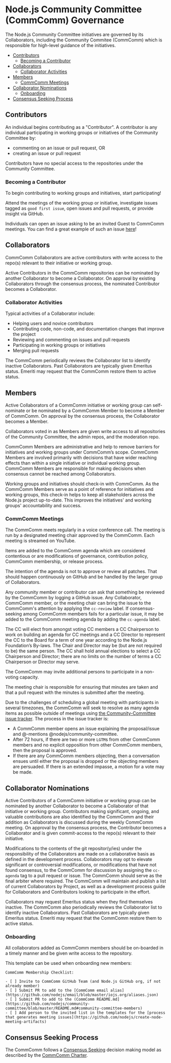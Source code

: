 # Node.js Community Committee (CommComm) Governance

The Node.js Community Committee initiatives are governed by its Collaborators,
including the Community Commitee (CommComm) which is responsible for high-level guidance of the
initiatives.

<!-- TOC -->

- [Contributors](#contributors)
  - [Becoming a Contributor](#becoming-a-contributor)
- [Collaborators](#collaborators)
  - [Collaborator Activities](#collaborator-activities)
- [Members](#members)
  - [CommComm Meetings](#CommComm-meetings)
- [Collaborator Nominations](#collaborator-nominations)
  - [Onboarding](#onboarding)
- [Consensus Seeking Process](#consensus-seeking-process)

<!-- /TOC -->

## Contributors

An individual begins contributing as a "Contributor". A contributor is any individual
participating in working groups or initiatives of the Community Committee by:

* commenting on an issue or pull request, OR
* creating an issue or pull request

Contributors have no special access to the repositories under the Community Committee.

### Becoming a Contributor

To begin contributing to working groups and initiatives, start participating!

Attend the meetings of the working group or initiative, investigate issues tagged
as `good first issue`, open issues and pull requests, or provide insight via GitHub.

Individuals can open an issue asking to be an invited Guest to CommComm meetings. You
can find a great example of such an issue [here](https://github.com/nodejs/community-committee/issues/142)!

## Collaborators

CommComm Collaborators are active contributors with write access to the repo(s)
relevant to their initiative or working group.

Active Contributors in the CommComm repositories can be nominated by another
Collaborator to become a Collaborator. On approval by existing Collaborators
through the consensus process, the nominated Contributor becomes a Collaborator.

### Collaborator Activities

Typical activities of a Collaborator include:

* Helping users and novice contributors
* Contributing code, non-code, and documentation changes that improve the project
* Reviewing and commenting on issues and pull requests
* Participating in working groups or initiatives
* Merging pull requests

The CommComm periodically reviews the Collaborator list to identify inactive Collaborators.
Past Collaborators are typically given Emeritus status. Emeriti may request that
the CommComm restore them to active status.

## Members

Active Collaborators of a CommComm initiative or working group
can self-nominate or be nominated by a CommComm Member to
become a Member of CommComm. On approval by the consensus
process, the Collaborator becomes a Member.

Collaborators voted in as Members are given write access to all repositories of
the Community Committee, the admin repos, and the moderation repo.

CommComm Members are administrative and help to remove barriers for initiatives and working
groups under CommComm’s scope. CommComm Members are involved primarily with decisions that have
wider reaching effects than within a single initiative or individual working group.
CommComm Members are responsible for making decisions when consensus cannot be reached
among Collaborators.

Working groups and initiatives should check-in with CommComm. As the CommComm Members serve
as a point of reference for initiatives and working groups, this check-in helps
to keep all stakeholders across the Node.js project up-to-date. This improves the
initiatives' and working groups' accountability and success.

### CommComm Meetings

The CommComm meets regularly in a voice conference call. The meeting is run by a
designated meeting chair approved by the CommComm. Each meeting is streamed on
YouTube.

Items are added to the CommComm agenda which are considered contentious or
are modifications of governance, contribution policy, CommComm membership,
or release process.

The intention of the agenda is not to approve or review all patches.
That should happen continuously on GitHub and be handled by the larger
group of Collaborators.

Any community member or contributor can ask that something be reviewed
by the CommComm by logging a GitHub issue. Any Collaborator, CommComm member, or the
meeting chair can bring the issue to the CommComm's attention by applying the
`cc-review` label. If consensus-seeking among CommComm members fails for a
particular issue, it may be added to the CommComm meeting agenda by adding the
`cc-agenda` label.

The CC will elect from amongst voting CC members a CC Chairperson to work on building an agenda for CC meetings and a CC Director to represent
the CC to the Board for a term of one year according to the Node.js Foundation’s By-laws. The Chair and Director may be (but are not required to be)
the same person. The CC shall hold annual elections to select a CC Chairperson and Director; there are no limits on the number of terms a CC Chairperson
or Director may serve.

The CommComm may invite additional persons to participate in a non-voting capacity.

The meeting chair is responsible for ensuring that minutes are taken and that a
pull request with the minutes is submitted after the meeting.

Due to the challenges of scheduling a global meeting with participants in
several timezones, the CommComm will seek to resolve as many agenda items as possible
outside of meetings using
[the Community-Committee issue tracker](https://github.com/nodejs/community-committee/issues). The process in
the issue tracker is:

* A CommComm member opens an issue explaining the proposal/issue and @-mentions
  @nodejs/community-committee.
* After 72 hours, if there are two or more `LGTM`s from other CommComm members and no
  explicit opposition from other CommComm members, then the proposal is approved.
* If there are any CommComm members objecting, then a conversation ensues until
  either the proposal is dropped or the objecting members are persuaded. If
  there is an extended impasse, a motion for a vote may be made.

## Collaborator Nominations

Active Contributors of a CommComm initiative or working group can be
nominated by another Collaborator to become a Collaborator of
that initiative or working group. Contributors making
significant, ongoing, and valuable contributions are also
identified by the CommComm and their addition as Collaborators is
discussed during the weekly CommComm meeting. On approval by the
consensus process, the Contributor becomes a Collaborator and is
given commit-access to the repo(s) relevant to their initiative.

Modifications to the contents of the git repositor(y/ies) under
the responsibility of the Collaborators are made on a
collaborative basis as defined in the development process.
Collaborators may opt to elevate significant or controversial
modifications, or modifications that have not found consensus,
to the CommComm for discussion by assigning the `cc-agenda` tag to a
pull request or issue. The CommComm should serve as the final arbiter
where required. The CommComm will maintain and publish a list of
current Collaborators by Project, as well as a development
process guide for Collaborators and Contributors looking to
participate in the effort.

Collaborators may request Emeritus status when they find themselves inactive. The
CommComm also periodically reviews the Collaborator list to identify inactive Collaborators.
Past Collaborators are typically given Emeritus status. Emeriti may request that
the CommComm restore them to active status.

### Onboarding

All collaborators added as CommComm members should be on-boarded in a timely manner
and be given write access to the repository.

This template can be used when onboarding new members:

```
CommComm Membership Checklist: 

- [ ] Invite to CommComm GitHub Team (and Node.js GitHub org, if not already member)
- [ ] Submit PR to add to the [CommComm email alias](https://github.com/nodejs/email/blob/master/iojs.org/aliases.json)
- [ ] Submit PR to add to the (CommComm README.md](https://github.com/nodejs/community-committee/blob/master/README.md#community-committee-members)
- [ ] Add person to the invited list in the templates for the [process that generates meeting issues](https://github.com/nodejs/create-node-meeting-artifacts) 
```

## Consensus Seeking Process

The CommComm follows a [Consensus Seeking][] decision making model as described by
the [CommComm Charter][].

[collaborators-discussions]: https://github.com/orgs/nodejs/teams/collaborators/discussions
[Consensus Seeking]: https://en.wikipedia.org/wiki/Consensus-seeking_decision-making
[CommComm Charter]: https://github.com/nodejs/community-committee/blob/master/Community-Committee-Charter.md
[nodejs/node]: https://github.com/nodejs/node
